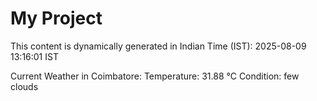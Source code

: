 # My Project

This content is dynamically generated in Indian Time (IST): 2025-08-09 13:16:01 IST


Current Weather in Coimbatore:
Temperature: 31.88 °C
Condition: few clouds
